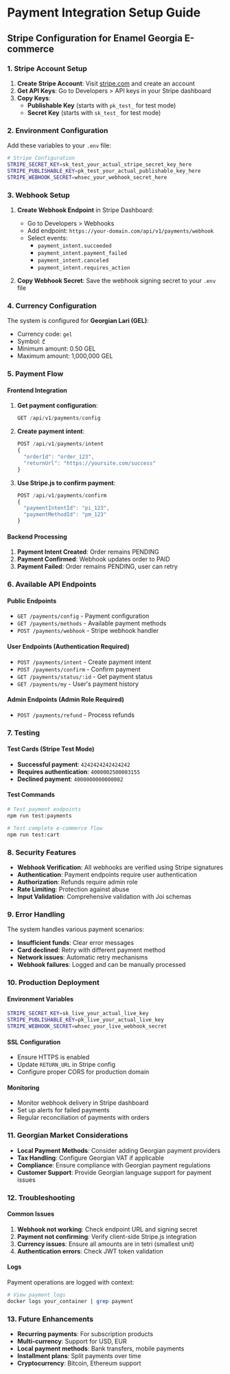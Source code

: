 # Payment Integration Setup Guide

## Stripe Configuration for Enamel Georgia E-commerce

### 1. Stripe Account Setup

1. **Create Stripe Account**: Visit [stripe.com](https://stripe.com) and create an account
2. **Get API Keys**: Go to Developers > API keys in your Stripe dashboard
3. **Copy Keys**: 
   - **Publishable Key** (starts with `pk_test_` for test mode)
   - **Secret Key** (starts with `sk_test_` for test mode)

### 2. Environment Configuration

Add these variables to your `.env` file:

```bash
# Stripe Configuration
STRIPE_SECRET_KEY=sk_test_your_actual_stripe_secret_key_here
STRIPE_PUBLISHABLE_KEY=pk_test_your_actual_publishable_key_here
STRIPE_WEBHOOK_SECRET=whsec_your_webhook_secret_here
```

### 3. Webhook Setup

1. **Create Webhook Endpoint** in Stripe Dashboard:
   - Go to Developers > Webhooks
   - Add endpoint: `https://your-domain.com/api/v1/payments/webhook`
   - Select events:
     - `payment_intent.succeeded`
     - `payment_intent.payment_failed`
     - `payment_intent.canceled`
     - `payment_intent.requires_action`

2. **Copy Webhook Secret**: Save the webhook signing secret to your `.env` file

### 4. Currency Configuration

The system is configured for **Georgian Lari (GEL)**:
- Currency code: `gel`
- Symbol: `₾`
- Minimum amount: 0.50 GEL
- Maximum amount: 1,000,000 GEL

### 5. Payment Flow

#### Frontend Integration
1. **Get payment configuration**:
   ```javascript
   GET /api/v1/payments/config
   ```

2. **Create payment intent**:
   ```javascript
   POST /api/v1/payments/intent
   {
     "orderId": "order_123",
     "returnUrl": "https://yoursite.com/success"
   }
   ```

3. **Use Stripe.js to confirm payment**:
   ```javascript
   POST /api/v1/payments/confirm
   {
     "paymentIntentId": "pi_123",
     "paymentMethodId": "pm_123"
   }
   ```

#### Backend Processing
1. **Payment Intent Created**: Order remains PENDING
2. **Payment Confirmed**: Webhook updates order to PAID
3. **Payment Failed**: Order remains PENDING, user can retry

### 6. Available API Endpoints

#### Public Endpoints
- `GET /payments/config` - Payment configuration
- `GET /payments/methods` - Available payment methods
- `POST /payments/webhook` - Stripe webhook handler

#### User Endpoints (Authentication Required)
- `POST /payments/intent` - Create payment intent
- `POST /payments/confirm` - Confirm payment
- `GET /payments/status/:id` - Get payment status
- `GET /payments/my` - User's payment history

#### Admin Endpoints (Admin Role Required)
- `POST /payments/refund` - Process refunds

### 7. Testing

#### Test Cards (Stripe Test Mode)
- **Successful payment**: `4242424242424242`
- **Requires authentication**: `4000002500003155`
- **Declined payment**: `4000000000000002`

#### Test Commands
```bash
# Test payment endpoints
npm run test:payments

# Test complete e-commerce flow
npm run test:cart
```

### 8. Security Features

- **Webhook Verification**: All webhooks are verified using Stripe signatures
- **Authentication**: Payment endpoints require user authentication
- **Authorization**: Refunds require admin role
- **Rate Limiting**: Protection against abuse
- **Input Validation**: Comprehensive validation with Joi schemas

### 9. Error Handling

The system handles various payment scenarios:
- **Insufficient funds**: Clear error messages
- **Card declined**: Retry with different payment method
- **Network issues**: Automatic retry mechanisms
- **Webhook failures**: Logged and can be manually processed

### 10. Production Deployment

#### Environment Variables
```bash
STRIPE_SECRET_KEY=sk_live_your_actual_live_key
STRIPE_PUBLISHABLE_KEY=pk_live_your_actual_live_key
STRIPE_WEBHOOK_SECRET=whsec_your_live_webhook_secret
```

#### SSL Configuration
- Ensure HTTPS is enabled
- Update `RETURN_URL` in Stripe config
- Configure proper CORS for production domain

#### Monitoring
- Monitor webhook delivery in Stripe dashboard
- Set up alerts for failed payments
- Regular reconciliation of payments with orders

### 11. Georgian Market Considerations

- **Local Payment Methods**: Consider adding Georgian payment providers
- **Tax Handling**: Configure Georgian VAT if applicable
- **Compliance**: Ensure compliance with Georgian payment regulations
- **Customer Support**: Provide Georgian language support for payment issues

### 12. Troubleshooting

#### Common Issues
1. **Webhook not working**: Check endpoint URL and signing secret
2. **Payment not confirming**: Verify client-side Stripe.js integration
3. **Currency issues**: Ensure all amounts are in tetri (smallest unit)
4. **Authentication errors**: Check JWT token validation

#### Logs
Payment operations are logged with context:
```bash
# View payment logs
docker logs your_container | grep payment
```

### 13. Future Enhancements

- **Recurring payments**: For subscription products
- **Multi-currency**: Support for USD, EUR
- **Local payment methods**: Bank transfers, mobile payments
- **Installment plans**: Split payments over time
- **Cryptocurrency**: Bitcoin, Ethereum support